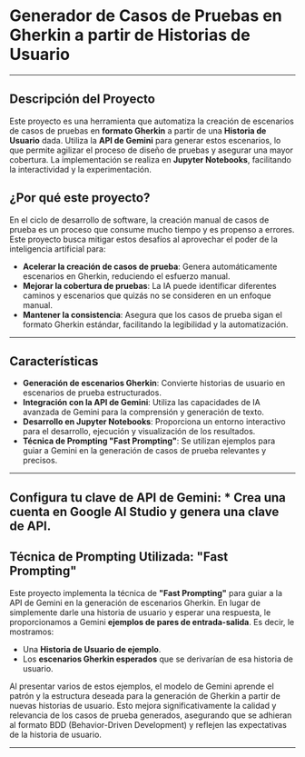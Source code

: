 # Generador de Casos de Pruebas en Gherkin a partir de Historias de Usuario

---

## Descripción del Proyecto

Este proyecto es una herramienta que automatiza la creación de escenarios de casos de pruebas en **formato Gherkin** a partir de una **Historia de Usuario** dada. Utiliza la **API de Gemini** para generar estos escenarios, lo que permite agilizar el proceso de diseño de pruebas y asegurar una mayor cobertura. La implementación se realiza en **Jupyter Notebooks**, facilitando la interactividad y la experimentación.

## ¿Por qué este proyecto?

En el ciclo de desarrollo de software, la creación manual de casos de prueba es un proceso que consume mucho tiempo y es propenso a errores. Este proyecto busca mitigar estos desafíos al aprovechar el poder de la inteligencia artificial para:

* **Acelerar la creación de casos de prueba**: Genera automáticamente escenarios en Gherkin, reduciendo el esfuerzo manual.
* **Mejorar la cobertura de pruebas**: La IA puede identificar diferentes caminos y escenarios que quizás no se consideren en un enfoque manual.
* **Mantener la consistencia**: Asegura que los casos de prueba sigan el formato Gherkin estándar, facilitando la legibilidad y la automatización.

---

## Características

* **Generación de escenarios Gherkin**: Convierte historias de usuario en escenarios de prueba estructurados.
* **Integración con la API de Gemini**: Utiliza las capacidades de IA avanzada de Gemini para la comprensión y generación de texto.
* **Desarrollo en Jupyter Notebooks**: Proporciona un entorno interactivo para el desarrollo, ejecución y visualización de los resultados.
* **Técnica de Prompting "Fast Prompting"**: Se utilizan ejemplos para guiar a Gemini en la generación de casos de prueba relevantes y precisos.

---

**Configura tu clave de API de Gemini**:
    * Crea una cuenta en Google AI Studio y genera una clave de API.
---

## Técnica de Prompting Utilizada: "Fast Prompting"

Este proyecto implementa la técnica de **"Fast Prompting"** para guiar a la API de Gemini en la generación de escenarios Gherkin. En lugar de simplemente darle una historia de usuario y esperar una respuesta, le proporcionamos a Gemini **ejemplos de pares de entrada-salida**. Es decir, le mostramos:

* Una **Historia de Usuario de ejemplo**.
* Los **escenarios Gherkin esperados** que se derivarían de esa historia de usuario.

Al presentar varios de estos ejemplos, el modelo de Gemini aprende el patrón y la estructura deseada para la generación de Gherkin a partir de nuevas historias de usuario. Esto mejora significativamente la calidad y relevancia de los casos de prueba generados, asegurando que se adhieran al formato BDD (Behavior-Driven Development) y reflejen las expectativas de la historia de usuario.

---
